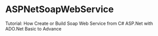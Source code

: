# ASPNetSoapWebService
Tutorial:  How Create or Build Soap Web Service from C# ASP.Net with ADO.Net  Basic to Advance
